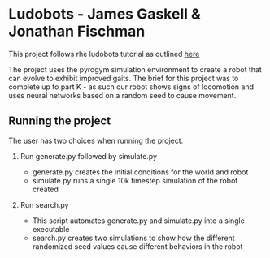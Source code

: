 # Ludobots - James Gaskell & Jonathan Fischman

This project follows rhe ludobots tutorial as outlined [here]([https://www.reddit.com/r/ludobots/wiki/hillclimber/)

The project uses the pyrogym simulation environment to create a robot that can evolve to exhibit improved gaits. The brief for this project was to complete up to part K - as such our robot shows signs of locomotion and uses neural networks based on a random seed to cause movement.

## Running the project

The user has two choices when running the project.

1. Run generate.py followed by simulate.py
   - generate.py creates the initial conditions for the world and robot
   - simulate.py runs a single 10k timestep simulation of the robot created

2. Run search.py
   - This script automates generate.py and simulate.py into a single executable
   - search.py creates two simulations to show how the different randomized seed values cause different behaviors in the robot
